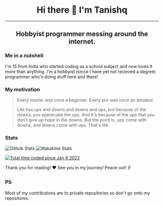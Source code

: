 <h1 align='center'>Hi there 👋 I'm Tanishq</h1>
<hr>
<h2 align='center'>Hobbyist programmer messing around the internet.</h2>

### Me in a nutshell
I'm 15 from India who started coding as a school subject and now loves it more than anything. I'm a hobbyist (since I have yet not recieved a degree) programmer who's doing stuff here and there!

### My motivation
> Every master was once a beginner. Every pro was once an amateur.
> 
> Life has ups and downs and downs and ups, but because of the downs, you appreciate the ups. And it's because of the ups that you don't give up hope in the downs. But the point is, ups come with downs, and downs come with ups. That's life.

<!-- ### Technologies and Tools -->

### Stats
<p>
  <img src="https://github-readme-stats.vercel.app/api?username=Sadashii&show_icons=true&locale=en&theme=cobalt&count_private=true&?border_radius=0" alt="Github Stats" />
  <img src="https://github-readme-stats.vercel.app/api/wakatime?username=Sadashi&layout=compact&theme=cobalt" alt="Wakatime Stats" />
</p>



<a href="https://wakatime.com/@ce037dec-f387-42b8-b6e4-f638b1f344a4"><img src="https://wakatime.com/badge/user/ce037dec-f387-42b8-b6e4-f638b1f344a4.svg?style=for-the-badge" alt="Total time coded since Jan 9 2022" /></a>

<p align='left'>Thank you for reading! ❤️ See you in my journey! Peace out! ✌️</p>


### PS
Most of my contributions are to private repositories so don't go onto my repositores.
